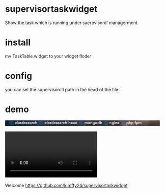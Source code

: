 # supervisortaskwidget
Show the task which is running under suerpvisord' managerment.

# install
mv TaskTable.widget to your widget floder

# config
you can set the supervisorctl path in the head of the file.

# demo

![Demo PNG](screenshot.png)

![Demo Video](https://raw.githubusercontent.com/kimffy24/supervisortaskwidget/master/demo.mov)

Welcome https://github.com/kimffy24/supervisortaskwidget
